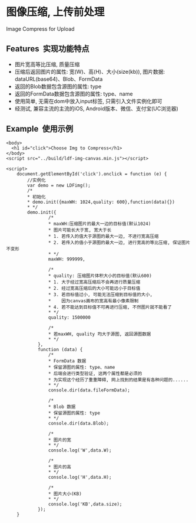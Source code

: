 # 图像压缩, 上传前处理
  Image Compress for Upload

## Features  实现功能特点

- 图片宽高等比压缩, 质量压缩
- 压缩后返回图片的属性: 宽(W)、高(H)、大小(size(kb)), 图片数据: dataURL(base64)、Blob、FormData
- 返回的Blob数据包含源图的属性: type
- 返回的FormData数据包含源图的属性: type、name
- 使用简单, 无需在dom中放入input标签, 只需引入文件实例化即可
- 经测试, 兼容主流的主流的iOS, Android版本、微信、支付宝(UC浏览器)

## Example  使用示例
```
<body>
  <h1 id="click">Choose Img to Compress</h1>
</body>
<script src="../build/ldf-img-canvas.min.js"></script>
```
```
<script>
    document.getElementById('click').onclick = function (e) {
        //实例化
        var demo = new LDFimg();
        /*
        * 初始化
        * demo.init({maxWH: 1024,quality: 600},function(data){})
        * */
        demo.init({
                /*
                * maxWH:压缩图片的最大一边的目标值(默认1024)
                * 图片可能长大于宽, 宽大于长
                * 1. 若传入的值大于源图的最大一边, 不进行宽高压缩
                * 2. 若传入的值小于源图的最大一边, 进行宽高的等比压缩, 保证图片不变形
                * */
                maxWH: 999999,

                /*
                * quality: 压缩图片体积大小的目标值(默认600)
                * 1. 大于经过宽高压缩后不会再进行质量压缩
                * 2. 经过宽高压缩后的大小可能远小于目标值
                * 3. 若目标值过小, 可能无法压缩到目标值的大小,
                *    因为canvas画布的宽高有最小像素限制
                * 4. 若不能达到目标值不可再进行压缩, 不然图片就不能看了
                * */
                quality: 1500000

                /*
                * 若maxWH, quality 均大于源图, 返回源图数据
                * */
            },
            function (data) {
                /*
                * FormData 数据
                * 保留源图的属性: type、name
                * 后端会进行类型验证, 这两个属性都是必须的
                * 为实现这个经历了重重障碍, 网上找到的结果是有各种问题的......
                * */
                console.dir(data.fileFormData);

                /*
                * Blob 数据
                * 保留源图的属性: type
                * */
                console.dir(data.Blob);

                /*
                * 图片的宽
                * */
                console.log('W',data.W);

                /*
                * 图片的高
                * */
                console.log('H',data.H);

                /*
                * 图片大小(KB)
                * */
                console.log('KB',data.size);
            });
    }
```

